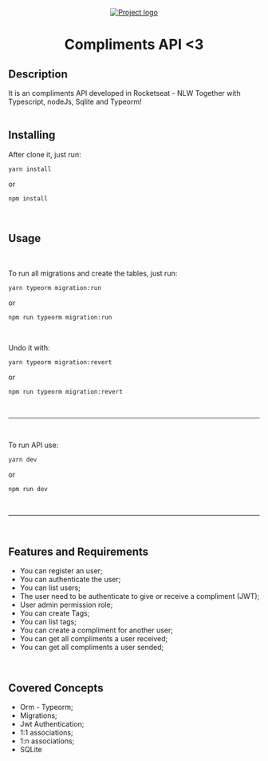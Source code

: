 <p align="center">
  <a href="" rel="noopener">
 <img src="https://blogimage.vantagecircle.com/vcblogimages/2020/07/compliments-for-coworkers.png" alt="Project logo"></a>
</p>

<h1 align="center">Compliments API <3</h1>

## Description <a name = "about"></a>

It is an compliments API developed in Rocketseat - NLW Together with Typescript, nodeJs, Sqlite and Typeorm!
<br>
<br>

## Installing

After clone it, just run:

```
yarn install
```

or

```
npm install
```
<br>

## Usage <a name = "usage"></a>
<br>

To run all migrations and create the tables, just run:

```
yarn typeorm migration:run
```

or

```
npm run typeorm migration:run
```
<br>

Undo it with:

```
yarn typeorm migration:revert 
```

or

```
npm run typeorm migration:revert
```

<br>
<hr>
<br>

To run API use:

```
yarn dev
```

or

```
npm run dev
```

<br>
<hr>
<br>

## Features and Requirements

+ You can register an user;
+ You can authenticate the user;
+ You can list users;
+ The user need to be authenticate to give or receive a compliment (JWT);
+ User admin permission role;
+ You can create Tags;
+ You can list tags;
+ You can create a compliment for another user;
+ You can get all compliments a user received;
+ You can get all compliments a user sended;

<br>

## Covered Concepts

+ Orm - Typeorm;
+ Migrations;
+ Jwt Authentication;
+ 1:1 associations;
+ 1:n associations;
+ SQLite


<br>



